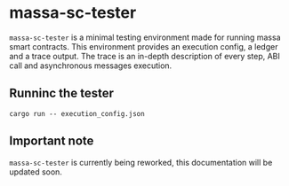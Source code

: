 # massa-sc-tester

`massa-sc-tester` is a minimal testing environment made for running massa smart contracts. This environment provides an execution config, a ledger and a trace output. The trace is an in-depth description of every step, ABI call and asynchronous messages execution.

## Runninc the tester

```
cargo run -- execution_config.json
```

## Important note

`massa-sc-tester` is currently being reworked, this documentation will be updated soon.

